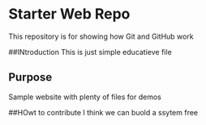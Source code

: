 # Starter Web Repo

This repository is for showing how Git and GitHub work

##INtroduction
This is just simple educatieve file

## Purpose

Sample website with plenty of files for demos

##HOwt to contribute
I think we can buold a ssytem free